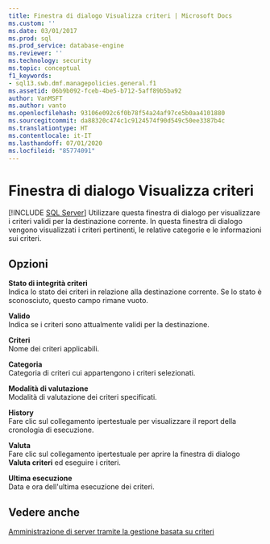 ```yaml
---
title: Finestra di dialogo Visualizza criteri | Microsoft Docs
ms.custom: ''
ms.date: 03/01/2017
ms.prod: sql
ms.prod_service: database-engine
ms.reviewer: ''
ms.technology: security
ms.topic: conceptual
f1_keywords:
- sql13.swb.dmf.managepolicies.general.f1
ms.assetid: 06b9b092-fceb-4be5-b712-5aff89b5ba92
author: VanMSFT
ms.author: vanto
ms.openlocfilehash: 93106e092c6f0b78f54a24af97ce5b0aa4101880
ms.sourcegitcommit: da88320c474c1c9124574f90d549c50ee3387b4c
ms.translationtype: HT
ms.contentlocale: it-IT
ms.lasthandoff: 07/01/2020
ms.locfileid: "85774091"
---
```

# <a name="view-policies-dialog-box"></a>Finestra di dialogo Visualizza criteri
 [!INCLUDE [SQL Server](../../includes/applies-to-version/sqlserver.md)]
  Utilizzare questa finestra di dialogo per visualizzare i criteri validi per la destinazione corrente. In questa finestra di dialogo vengono visualizzati i criteri pertinenti, le relative categorie e le informazioni sui criteri.  
  
## <a name="options"></a>Opzioni  
 **Stato di integrità criteri**  
 Indica lo stato dei criteri in relazione alla destinazione corrente. Se lo stato è sconosciuto, questo campo rimane vuoto.  
  
 **Valido**  
 Indica se i criteri sono attualmente validi per la destinazione.  
  
 **Criteri**  
 Nome dei criteri applicabili.  
  
 **Categoria**  
 Categoria di criteri cui appartengono i criteri selezionati.  
  
 **Modalità di valutazione**  
 Modalità di valutazione dei criteri specificati.  
  
 **History**  
 Fare clic sul collegamento ipertestuale per visualizzare il report della cronologia di esecuzione.  
  
 **Valuta**  
 Fare clic sul collegamento ipertestuale per aprire la finestra di dialogo **Valuta criteri** ed eseguire i criteri.  
  
 **Ultima esecuzione**  
 Data e ora dell'ultima esecuzione dei criteri.  
  
## <a name="see-also"></a>Vedere anche  
 [Amministrazione di server tramite la gestione basata su criteri](../../relational-databases/policy-based-management/administer-servers-by-using-policy-based-management.md)  
  
  
